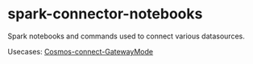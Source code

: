 # spark-connector-notebooks
Spark notebooks and commands used to connect various datasources.

Usecases:
[Cosmos-connect-GatewayMode](https://github.com/sureshsivva/spark-connector-notebooks/tree/master/cosmos/gateway_connection)
